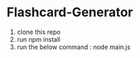 # Flashcard-Generator

1. clone this repo
2. run npm install
3. run the below command :
    node main.js
